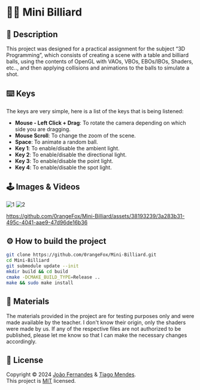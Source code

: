 # 🥢🎱 Mini Billiard

## 🔖 Description
This project was designed for a practical assignment for the subject “3D Programming”, which consists of creating a scene with a table and billiard balls, using the contents of OpenGL with VAOs, VBOs, EBOs/IBOs, Shaders, etc.., and then applying collisions and animations to the balls to simulate a shot.

## ⌨️ Keys
The keys are very simple, here is a list of the keys that is being listened:
* **Mouse - Left Click + Drag**: To rotate the camera depending on which side you are dragging.
* **Mouse Scroll**: To change the zoom of the scene.
* **Space**: To animate a random ball.
* **Key 1**: To enable/disable the ambient light.
* **Key 2**: To enable/disable the directional light.
* **Key 3**: To enable/disable the point light.
* **Key 4**: To enable/disable the spot light.

## 🕹 Images & Videos
![1](https://github.com/0rangeFox/Mini-Billiard/assets/38193239/4d3aeb86-7ef6-40f0-9476-b3637258c6e7)
![2](https://github.com/0rangeFox/Mini-Billiard/assets/38193239/de622baf-dd4c-48da-9497-ca0e47c889df)

https://github.com/0rangeFox/Mini-Billiard/assets/38193239/3a283b31-495c-4041-aae9-47d96de16b36

## ⚙️ How to build the project
```bash
git clone https://github.com/0rangeFox/Mini-Billiard.git
cd Mini-Billiard
git submodule update --init
mkdir build && cd build
cmake -DCMAKE_BUILD_TYPE=Release ..
make && sudo make install
```

## 📁 Materials
The materials provided in the project are for testing purposes only and were made available by the teacher. I don't know their origin, only the shaders were made by us. If any of the respective files are not authorized to be published, please let me know so that I can make the necessary changes accordingly.

## 📝 License
Copyright © 2024 [João Fernandes](https://github.com/0rangeFox) & [Tiago Mendes](https://github.com/mendes001). <br/>
This project is [MIT](LICENSE) licensed.

